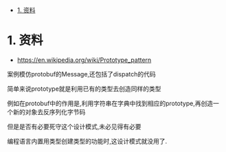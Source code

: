 
<!-- TOC -->

- [1. 资料](#1-资料)

<!-- /TOC -->

<a id="markdown-1-资料" name="1-资料"></a>
# 1. 资料

* https://en.wikipedia.org/wiki/Prototype_pattern


案例模仿protobuf的Message,还包括了dispatch的代码

简单来说prototype就是利用已有的类型去创造同样的类型

例如在protobuf中的作用是,利用字符串在字典中找到相应的prototype,再创造一个新的对象去反序列化字节码

但是是否有必要死守这个设计模式,未必见得有必要

编程语言内置用类型创建类型的功能时,这设计模式就没用了.

